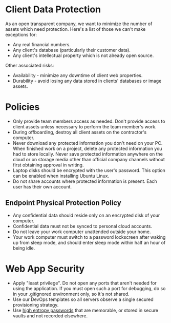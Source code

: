 
# Client Data Protection

As an open transparent company, we want to minimize the number of assets which need protection. Here's a list of those we can't make exceptions for:

  * Any real financial numbers.
  * Any client's database (particularly their customer data).
  * Any client's intellectual property which is not already open source.

Other associated risks:

  * Availability - minimize any downtime of client web properties.
  * Durability - avoid losing any data stored in clients' databases or image assets.

# Policies

  * Only provide team members access as needed. Don't provide access to client assets unless necessary to perform the team member's work.
  * During offboarding, destroy all client assets on the contractor's computer.
  * Never download any protected information you don't need on your PC. When finished work on a project, delete any protected information you had to store locally. Never save protected information anywhere on the cloud or on storage media other than official company channels without first obtaining approval in writing.
  * Laptop disks should be encrypted with the user's password. This option can be enabled when installing Ubuntu Linux.
  * Do not share accounts where protected information is present. Each user has their own account.

## Endpoint Physical Protection Policy
  * Any confidential data should reside only on an encrypted disk of your computer.
  * Confidential data must not be synced to personal cloud accounts.
  * Do not leave your work computer unattended outside your home.
  * Your work computer must switch to a password lockscreen after waking up from sleep mode, and should enter sleep mode within half an hour of being idle.

# Web App Security
  * Apply "least privilege". Do not open any ports that aren't needed for using the application. If you must open such a port for debugging, do so in your .gitignored environment only, so it's not shared.
  * Use our DevOps templates so all servers observe a single secured provisioning strategy.
  * Use [high entropy passwords](https://preshing.com/20110811/xkcd-password-generator/) that are memorable, or stored in secure vaults and not recorded elsewhere.
